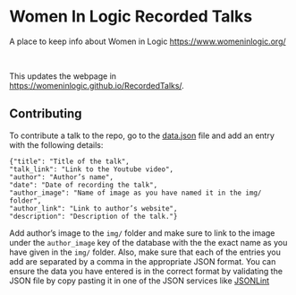 # Women In Logic Recorded Talks

A place to keep info about Women in Logic https://www.womeninlogic.org/

<br>

This updates the webpage in https://womeninlogic.github.io/RecordedTalks/.

## Contributing

To contribute a talk to the repo, go to the [data.json](https://github.com/WomeninLogic/RecordedTalks/blob/main/data.json) file and add an entry with the following details:

```
{"title": "Title of the talk",
"talk_link": "Link to the Youtube video",
"author": "Author’s name",
"date": "Date of recording the talk",
"author_image": "Name of image as you have named it in the img/ folder",
"author_link": "Link to author’s website",
"description": "Description of the talk."}
```

Add author’s image to the `img/` folder and make sure to link to the image under the `author_image` key of the database with the the exact name as you have given in the `img/` folder. Also, make sure that each of the entries you add are separated by a comma in the appropriate JSON format. You can ensure the data you have entered is in the correct format by validating the JSON file by copy pasting it in one of the JSON services like [JSONLint](https://jsonlint.com)
